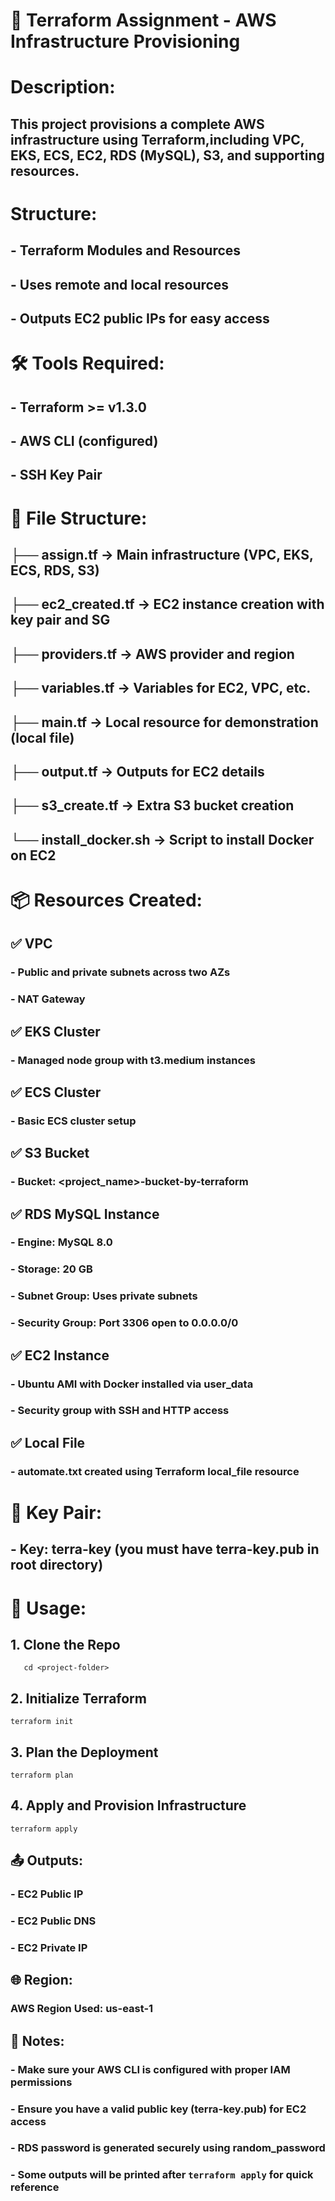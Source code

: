 # 🚀 Terraform Assignment - AWS Infrastructure Provisioning

# Description:
## This project provisions a complete AWS infrastructure using Terraform,including VPC, EKS, ECS, EC2, RDS (MySQL), S3, and supporting resources.

# Structure:
## - Terraform Modules and Resources
## - Uses remote and local resources
## - Outputs EC2 public IPs for easy access

# 🛠️ Tools Required:
## - Terraform >= v1.3.0
## - AWS CLI (configured)
## - SSH Key Pair

# 📂 File Structure:
## ├── assign.tf           → Main infrastructure (VPC, EKS, ECS, RDS, S3)
## ├── ec2_created.tf      → EC2 instance creation with key pair and SG
## ├── providers.tf        → AWS provider and region
## ├── variables.tf        → Variables for EC2, VPC, etc.
## ├── main.tf             → Local resource for demonstration (local file)
## ├── output.tf           → Outputs for EC2 details
## ├── s3_create.tf        → Extra S3 bucket creation
## └── install_docker.sh   → Script to install Docker on EC2

# 📦 Resources Created:

## ✅ VPC
###   - Public and private subnets across two AZs
###   - NAT Gateway

## ✅ EKS Cluster
###   - Managed node group with t3.medium instances

## ✅ ECS Cluster
###   - Basic ECS cluster setup

## ✅ S3 Bucket
###   - Bucket: <project_name>-bucket-by-terraform

## ✅ RDS MySQL Instance
###   - Engine: MySQL 8.0
###   - Storage: 20 GB
###  - Subnet Group: Uses private subnets
###   - Security Group: Port 3306 open to 0.0.0.0/0

## ✅ EC2 Instance
###   - Ubuntu AMI with Docker installed via user_data
###   - Security group with SSH and HTTP access

## ✅ Local File
###   - automate.txt created using Terraform local_file resource


# 🔐 Key Pair:
## - Key: terra-key (you must have terra-key.pub in root directory)

# 🚀 Usage:
## 1. Clone the Repo
```git clone <your-repo-url>
   cd <project-folder>
```
## 2. Initialize Terraform
```
terraform init
```
## 3. Plan the Deployment
```
terraform plan
```
## 4. Apply and Provision Infrastructure
```
terraform apply
```

## 📤 Outputs:
### - EC2 Public IP
### - EC2 Public DNS
### - EC2 Private IP


## 🌐 Region:
### AWS Region Used: us-east-1


## 📄 Notes:
### - Make sure your AWS CLI is configured with proper IAM permissions
### - Ensure you have a valid public key (terra-key.pub) for EC2 access
### - RDS password is generated securely using random_password
### - Some outputs will be printed after `terraform apply` for quick reference
